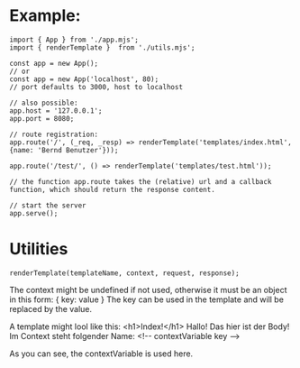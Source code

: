 # Example:

    import { App } from './app.mjs';
    import { renderTemplate }  from './utils.mjs';

    const app = new App();
    // or
    const app = new App('localhost', 80);
    // port defaults to 3000, host to localhost

    // also possible:
    app.host = '127.0.0.1';
    app.port = 8080;

    // route registration:
    app.route('/', (_req, _resp) => renderTemplate('templates/index.html', {name: 'Bernd Benutzer'}));

    app.route('/test/', () => renderTemplate('templates/test.html'));

    // the function app.route takes the (relative) url and a callback function, which should return the response content.

    // start the server
    app.serve();

# Utilities

    renderTemplate(templateName, context, request, response);

The context might be undefined if not used, otherwise it must be an object in this form:
    { key: value }
The key can be used in the template and will be replaced by the value.

A template might lool like this:
    \<h1>Index!\</h1>
    Hallo! Das hier ist der Body!<br />
    Im Context steht folgender Name: \<!-- contextVariable key -->

As you can see, the contextVariable is used here.
